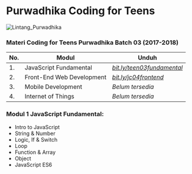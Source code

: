 # Purwadhika Coding for Teens

![Lintang_Purwadhika](https://static.wixstatic.com/media/2e6af2_f69a4271c3534ae1869a7ed63e278b2b~mv2.png/v1/fill/w_246,h_39,al_c,usm_0.66_1.00_0.01/2e6af2_f69a4271c3534ae1869a7ed63e278b2b~mv2.png)

### Materi Coding for Teens Purwadhika Batch 03 (2017-2018)

No.|Modul|Unduh
-----|-----|-----
1.|JavaScript Fundamental|*[bit.ly/teen03fundamental](https://github.com/LintangWisesa/Purwadhika-Teen03-01_JSfundamental)*
2.|Front-End Web Development|*[bit.ly/jc04frontend](https://github.com/LintangWisesa/Purwadhika-JC04-02_FrontEndWeb)*
3.|Mobile Development|*Belum tersedia*
4.|Internet of Things|*Belum tersedia*

### Modul 1 JavaScript Fundamental:

- Intro to JavaScript
- String & Number
- Logic, If & Switch
- Loop
- Function & Array
- Object
- JavaScript ES6
